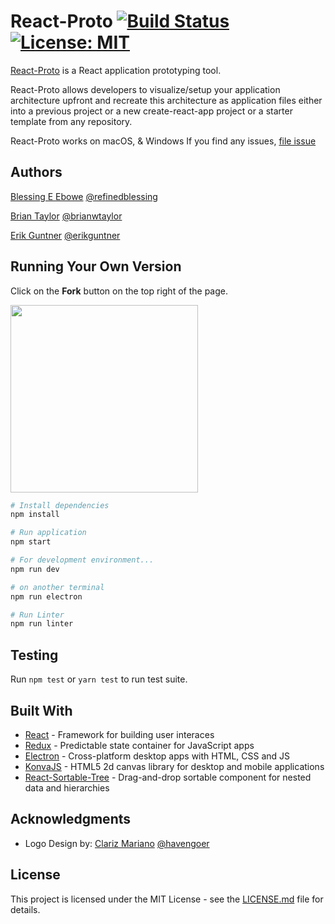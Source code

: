 # React-Proto [![Build Status](https://travis-ci.com/CS-Eevee/react-proto.svg?branch=master)](https://travis-ci.com/CS-Eevee/react-proto) [![License: MIT](https://img.shields.io/badge/License-MIT-blue.svg)](https://opensource.org/licenses/MIT)

[React-Proto](https://cs-eevee.github.io/react-proto/) is a React application prototyping tool.

React-Proto allows developers to visualize/setup your application architecture upfront and recreate this architecture as application files either into a previous project or a new create-react-app project or a starter template from any repository.

React-Proto works on macOS, & Windows
If you find any issues, [file issue](https://github.com/CS-Eevee/react-proto/issues)

## Authors

[Blessing E Ebowe](https://www.linkedin.com/in/blessingebowe/) [@refinedblessing](https://github.com/refinedblessing)

[Brian Taylor](https://www.linkedin.com/in/brianwtaylor/) [@brianwtaylor](https://github.com/brianwtaylor)

[Erik Guntner](https://www.linkedin.com/in/erik-guntner-9aa324b9/) [@erikguntner](https://github.com/erikguntner)

## Running Your Own Version

Click on the **Fork** button on the top right of the page.

<img src="https://help.github.com/assets/images/help/repository/fork_button.jpg" width="300px"></img>

``` bash
# Install dependencies
npm install

# Run application
npm start

# For development environment...
npm run dev

# on another terminal
npm run electron

# Run Linter
npm run linter
```

## Testing

Run ```npm test``` or ```yarn test``` to run test suite.

## Built With

* [React](https://reactjs.org/) - Framework for building user interaces
* [Redux](https://redux.js.org/) - Predictable state container for JavaScript apps
* [Electron](https://electronjs.org/) - Cross-platform desktop apps with HTML, CSS and JS
* [KonvaJS](https://konvajs.github.io/) - HTML5 2d canvas library for desktop and mobile applications
* [React-Sortable-Tree](https://github.com/frontend-collective/react-sortable-tree#options) - Drag-and-drop sortable component for nested data and hierarchies 

## Acknowledgments

* Logo Design by: [Clariz Mariano](www.clarizmariano.com) [@havengoer](https://github.com/havengoer)

## License

This project is licensed under the MIT License - see the [LICENSE.md](https://github.com/CS-Eevee/react-proto/blob/master/LICENSE.md) file for details.
